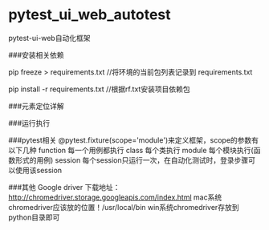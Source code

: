 # pytest_ui_web_autotest
pytest-ui-web自动化框架

###安装相关依赖

pip freeze > requirements.txt  //将环境的当前包列表记录到 requirements.txt

pip install -r requirements.txt //根据rf.txt安装项目依赖包

###元素定位详解


###运行执行


###pytest相关
@pytest.fixture(scope='module')来定义框架，scope的参数有以下几种
function 每一个用例都执行
class 每个类执行
module 每个模块执行(函数形式的用例)
session  每个session只运行一次，在自动化测试时，登录步骤可以使用该session



###其他
Google driver 下载地址：http://chromedriver.storage.googleapis.com/index.html
mac系统chromedriver应该放的位置！/usr/local/bin
win系统chromedriver存放到python目录即可